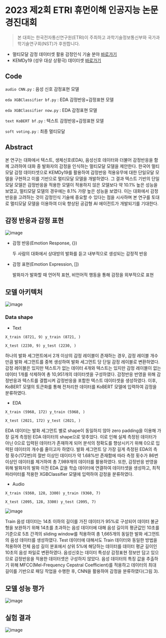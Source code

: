 # 2023 제2회 ETRI 휴먼이해 인공지능 논문경진대회
>본 대회는 한국전자통신연구원(ETRI)이 주최하고 과학기술정보통신부와 국가과학기술연구회(NST)가 후원합니다.


- 멀티모달 감정 데이터셋 활용 감정인식 기술 분야 [바로가기](https://aifactory.space/competition/detail/2234)
- KEMDy19 (성우 대상 상황극) 데이터셋 [바로가기](https://nanum.etri.re.kr/share/kjnoh/KEMDy19?lang=ko_KR)

## Code
`audio CNN.py` : 음성 신호 감정표현 모델

`eda XGBClassifier bf.py` : EDA 감정반응+감정표현 모델

`eda XGBClassifier now.py` : EDA 감정표현 모델

`text KoBERT bf.py` : 텍스트 감정반응+감정표현 모델

`soft voting.py` : 최종 멀티모달


## Abstract
본 연구는 대화에서 텍스트, 생체신호(EDA), 음성신호 데이터와 더불어 감정반응을 함께 고려하여 대화 중 발화자의 감정을 인식하는 멀티모달 모델을 제안한다. 한국어 멀티모달 감정 데이터셋으로 KEMDy19를 활용하여 감정반응 적용유무에 대한 단일모달 모델을 구현하고 이를 기반으로 멀티모달 모델을 개발하였다. 그 결과 텍스트 기반의 단일모달 모델은 감정반응을 적용한 모델이 적용하지 않은 모델보다 약 10.1% 높은 성능을 보였고, 멀티모달 모델의 경우에는 8.1% 가량 높은 성능을 보였다. 이는 대화에서 감정반응을 고려하는 것이 감정인식 기술에 중요할 수 있다는 점을 시사하며 본 연구를 토대로 멀티모달 모델을 이용하여 더욱 향상된 공감형 AI 에이전트가 개발되기를 기대한다.

## 감정 반응과 감정 표현
![image](https://user-images.githubusercontent.com/130694680/233250368-01cb734c-875b-4dbe-b26c-475b2d70f204.png)

- 감정 반응(Emotion Response, {})

  두 사람의 대화에서 상대방의 발화를 듣고 내부적으로 생성되는 감정적 반응

- 감정 표현(Emotion Expression, [])

  발화자가 발화할 때 언어적 표현, 비언어적 행동을 통해 감정을 외부적으로 표현

## 모델 아키텍처
![image](https://user-images.githubusercontent.com/130694680/233250375-4c770470-3332-46c2-a68c-1487f5a9fe0e.png)

### Data shape
- Text

```
X_train (8721, 9) y_train (8721, )

X_test (2230, 9) y_test (2230, )
```
하나의 발화 세그먼트에서 2개 이상의 감정 레이블이 존재하는 경우, 감정 레이블 개수만큼 발화 세그먼트를 중복 생성하여 발화 세그먼트 당 단일 감정 레이블로 변환하였다. 감정 레이블은 있지만 텍스트가 없는 데이터 4개와 텍스트는 있지만 감정 레이블이 없는 데이터 1개를 삭제하여 총 10,951개의 데이터셋을 구성하였다. 감정반응 반영을 위해 감정반응과 텍스트를 결합시켜 감정반응을 포함한 텍스트 데이터셋을 생성하였다. 이후, KoBERT 모델의 토큰화를 통해 전처리한 데이터를 KoBERT 모델에 입력하여 감정을 분류하였다.
- EDA

```
X_train (5968, 172) y_train (5968, )

X_test (2021, 172) y_test (2021, )
```
EDA 데이터는 발화 세그먼트 별로 shape이 동일하지 않아 zero padding을 이용해 가장 길게 측정된 EDA 데이터의 shape으로 맞추었다. 이로 인해 실제 측정된 데이터가 아닌 0으로 입력된 데이터가 존재하게 되어 분석의 정확도를 향상시키기 위해 0으로 입력된 데이터의 개수를 줄이고자 하였다. 발화 세그먼트 당 가장 길게 측정된 EDA의 측정 횟수(172번)의 절반 이상인 데이터가 약 1.68%만 존재함에 따라 측정 횟수가 86번 이상인 데이터를 제거하여 총 7,989개의 데이터를 활용하였다. 또한, 감정반응 반영을 위해 발화자의 발화 이전 EDA 값을 학습 데이터에 연결하여 데이터셋을 생성하고, 최적 파라미터를 적용한 XGBClassifier 모델에 입력하여 감정을 분류하였다.
- Audio

```
X_train (9360, 128, 3300) y_train (9360, 7)

X_test (2095, 128, 3300) y_test (2095, 7)
```
![image](https://user-images.githubusercontent.com/130694680/233250400-7cf10de9-c6ba-4b57-9f1c-cde3ff4c6f2d.png)

Train 음성 데이터는 14초 이하의 길이를 가진 데이터가 95%로 구성되어 데이터 불균형을 보완하기 위해 14초를 초과하는 음성 데이터에 대해 음성 길이의 평균값인 10초를 기준으로 5초 간격의 sliding window를 적용하여 총 1,665개의 동일한 발화 세그먼트의 음성 데이터를 생성하였다. Test 데이터에 대해서도 Train 데이터와 동일한 방법을 적용하여 전체 음성 길이 분포에서 상위 5%에 해당하는 데이터를 데이터 평균 길이인 10초의 음성 파일로 변환하였다. 음성신호는 데이터 특성상 감정표현 정보만 담고 있으므로 감정반응을 적용한 데이터셋은 구성하지 않았다. 음성 데이터의 특징 값을 추출하기 위해 MFCC(Mel-Frequency Cepstral Coefficient)를 적용하고 데이터의 최대 길이를 기반으로 패딩 작업을 수행한 후, CNN을 활용하여 감정을 분류하였다(그림 3).

## 모델 성능 평가
![image](https://user-images.githubusercontent.com/130694680/231962041-547ca899-2c50-4076-830b-76a94f454bca.png)

## 실험 결과
![image](https://user-images.githubusercontent.com/130694680/231944849-ae8b71ed-e63b-4ce7-9541-3c38dc31247e.png)
